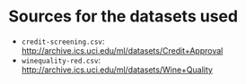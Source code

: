 # Sources for the datasets used 

* `credit-screening.csv`: http://archive.ics.uci.edu/ml/datasets/Credit+Approval
* `winequality-red.csv`: http://archive.ics.uci.edu/ml/datasets/Wine+Quality